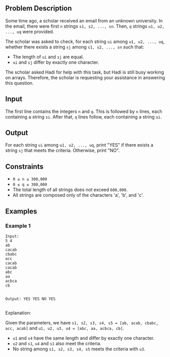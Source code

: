 <h2>Problem Description</h2>
<p>Some time ago, a scholar received an email from an unknown university. In the email, there were first <code>n</code> strings <code>s1, s2, ..., sn</code>. Then, <code>q</code> strings <code>u1, u2, ..., uq</code> were provided.</p>

<p>The scholar was asked to check, for each string <code>ui</code> among <code>u1, u2, ..., uq</code>, whether there exists a string <code>sj</code> among <code>s1, s2, ..., sn</code> such that:</p>
<ul>
    <li>The length of <code>ui</code> and <code>sj</code> are equal.</li>
    <li><code>ui</code> and <code>sj</code> differ by exactly one character.</li>
</ul>

<p>The scholar asked Hadi for help with this task, but Hadi is still busy working on arrays. Therefore, the scholar is requesting your assistance in answering this question.</p>

<h2>Input</h2>
<p>The first line contains the integers <code>n</code> and <code>q</code>. This is followed by <code>n</code> lines, each containing a string <code>si</code>. After that, <code>q</code> lines follow, each containing a string <code>ui</code>.</p>

<h2>Output</h2>
<p>For each string <code>ui</code> among <code>u1, u2, ..., uq</code>, print "YES" if there exists a string <code>sj</code> that meets the criteria. Otherwise, print "NO".</p>

<h2>Constraints</h2>
<ul>
    <li><code>0 ≤ n ≤ 300,000</code></li>
    <li><code>0 ≤ q ≤ 300,000</code></li>
    <li>The total length of all strings does not exceed <code>600,000</code>.</li>
    <li>All strings are composed only of the characters 'a', 'b', and 'c'.</li>
</ul>

<h2>Examples</h2>

<h3>Example 1</h3>
<pre><code>Input:
5 4
ab
cacab
cbabc
acc
cacab
cacab
abc
aa
acbca
cb

Output:
YES
YES
NO
YES
</code></pre>

<p>Explanation:</p>
<p>Given the parameters, we have <code>s1, s2, s3, s4, s5 = [ab, acab, cbabc, acc, acab]</code> and <code>u1, u2, u3, u4 = [abc, aa, acbca, cb]</code>.</p>
<ul>
    <li><code>u1</code> and <code>s4</code> have the same length and differ by exactly one character.</li>
    <li><code>u2</code> and <code>s1</code>, <code>u4</code> and <code>s1</code> also meet the criteria.</li>
    <li>No string among <code>s1, s2, s3, s4, s5</code> meets the criteria with <code>u3</code>.</li>
</ul>
